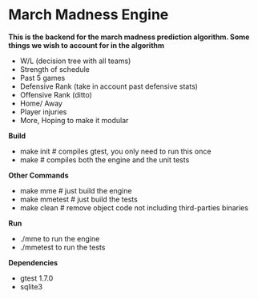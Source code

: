 March Madness Engine
=======

**This is the backend for the march madness prediction algorithm. Some things 
we wish to account for in the algorithm**
* W/L (decision tree with all teams)
* Strength of schedule
* Past 5 games
* Defensive Rank (take in account past defensive stats)
* Offensive Rank (ditto)
* Home/ Away
* Player injuries
* More, Hoping to make it modular

**Build**
* make init # compiles gtest, you only need to run this once
* make # compiles both the engine and the unit tests

**Other Commands**
* make mme # just build the engine
* make mmetest # just build the tests
* make clean # remove object code not including third-parties binaries

**Run**
* ./mme to run the engine
* ./mmetest to run the tests

**Dependencies**
* gtest 1.7.0
* sqlite3

